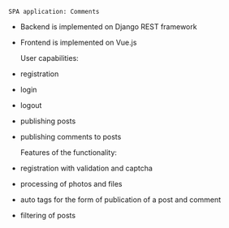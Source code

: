     SPA application: Comments

- Backend is implemented on Django REST framework
- Frontend is implemented on Vue.js

  User capabilities:

- registration
- login
- logout
- publishing posts
- publishing comments to posts

  Features of the functionality:

- registration with validation and captcha
- processing of photos and files
- auto tags for the form of publication of a post and comment
- filtering of posts
